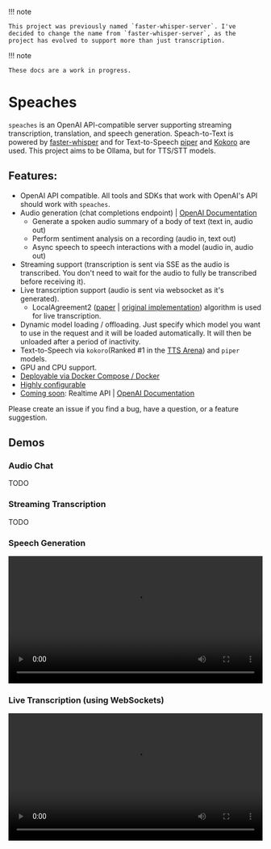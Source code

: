 !!! note

    This project was previously named `faster-whisper-server`. I've decided to change the name from `faster-whisper-server`, as the project has evolved to support more than just transcription.

!!! note

    These docs are a work in progress.

# Speaches

`speaches` is an OpenAI API-compatible server supporting streaming transcription, translation, and speech generation. Speach-to-Text is powered by [faster-whisper](https://github.com/SYSTRAN/faster-whisper) and for Text-to-Speech [piper](https://github.com/rhasspy/piper) and [Kokoro](https://huggingface.co/hexgrad/Kokoro-82M) are used. This project aims to be Ollama, but for TTS/STT models.

## Features:

- OpenAI API compatible. All tools and SDKs that work with OpenAI's API should work with `speaches`.
- Audio generation (chat completions endpoint) | [OpenAI Documentation](https://platform.openai.com/docs/guides/realtime)
  - Generate a spoken audio summary of a body of text (text in, audio out)
  - Perform sentiment analysis on a recording (audio in, text out)
  - Async speech to speech interactions with a model (audio in, audio out)
- Streaming support (transcription is sent via SSE as the audio is transcribed. You don't need to wait for the audio to fully be transcribed before receiving it).
- Live transcription support (audio is sent via websocket as it's generated).
  - LocalAgreement2 ([paper](https://aclanthology.org/2023.ijcnlp-demo.3.pdf) | [original implementation](https://github.com/ufal/whisper_streaming)) algorithm is used for live transcription.
- Dynamic model loading / offloading. Just specify which model you want to use in the request and it will be loaded automatically. It will then be unloaded after a period of inactivity.
- Text-to-Speech via `kokoro`(Ranked #1 in the [TTS Arena](https://huggingface.co/spaces/Pendrokar/TTS-Spaces-Arena)) and `piper` models.
- GPU and CPU support.
- [Deployable via Docker Compose / Docker](https://speaches-ai.github.io/speaches/installation/)
- [Highly configurable](https://speaches-ai.github.io/speaches/configuration/)
- [Coming soon](https://github.com/speaches-ai/speaches/issues/115): Realtime API | [OpenAI Documentation](https://platform.openai.com/docs/guides/realtime)

Please create an issue if you find a bug, have a question, or a feature suggestion.

## Demos

### Audio Chat

TODO

### Streaming Transcription

TODO

### Speech Generation

<video width="100%" controls>
  <source src="https://github.com/user-attachments/assets/0021acd9-f480-4bc3-904d-831f54c4d45b" type="video/webm">
</video>

### Live Transcription (using WebSockets)

<video width="100%" controls>
  <source src="https://github.com/fedirz/faster-whisper-server/assets/76551385/e334c124-af61-41d4-839c-874be150598f" type="video/mp4">
</video>
